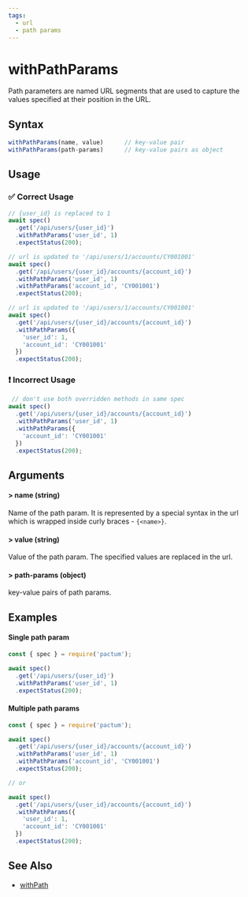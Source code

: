 ```yaml
---
tags:
  - url
  - path params
---
```


# withPathParams

Path parameters are named URL segments that are used to capture the values specified at their position in the URL.

## Syntax

```js
withPathParams(name, value)      // key-value pair
withPathParams(path-params)      // key-value pairs as object
```

## Usage

### ✅  Correct Usage

```js
// {user_id} is replaced to 1
await spec()
  .get('/api/users/{user_id}')
  .withPathParams('user_id', 1)
  .expectStatus(200);
```

```js
// url is updated to '/api/users/1/accounts/CY001001'
await spec()
  .get('/api/users/{user_id}/accounts/{account_id}')
  .withPathParams('user_id', 1)
  .withPathParams('account_id', 'CY001001')
  .expectStatus(200);
```

```js
// url is updated to '/api/users/1/accounts/CY001001'
await spec()
  .get('/api/users/{user_id}/accounts/{account_id}')
  .withPathParams({
    'user_id': 1,
    'account_id': 'CY001001'
  })
  .expectStatus(200);
```

### ❗ Incorrect Usage

```js
 // don't use both overridden methods in same spec
await spec()
  .get('/api/users/{user_id}/accounts/{account_id}')
  .withPathParams('user_id', 1)
  .withPathParams({
    'account_id': 'CY001001'
  })
  .expectStatus(200);
```

## Arguments

#### > name (string)

Name of the path param. It is represented by a special syntax in the url which is wrapped inside curly braces - `{<name>}`.

#### > value (string)

Value of the path param. The specified values are replaced in the url.

#### > path-params (object)

key-value pairs of path params. 

## Examples

#### Single path param

```js
const { spec } = require('pactum');

await spec()
  .get('/api/users/{user_id}')
  .withPathParams('user_id', 1)
  .expectStatus(200);
```

#### Multiple path params

```js
const { spec } = require('pactum');

await spec()
  .get('/api/users/{user_id}/accounts/{account_id}')
  .withPathParams('user_id', 1)
  .withPathParams('account_id', 'CY001001')
  .expectStatus(200);

// or

await spec()
  .get('/api/users/{user_id}/accounts/{account_id}')
  .withPathParams({
    'user_id': 1,
    'account_id': 'CY001001'
  })
  .expectStatus(200);
```

## See Also

- [withPath](/api/requests/withPath)